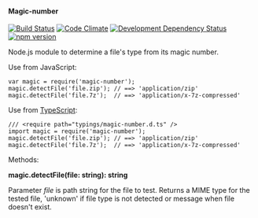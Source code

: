 #### Magic-number
[![Build Status](https://travis-ci.org/stpettersens/node-magic-number.svg?branch=master)](https://travis-ci.org/stpettersens/node-magic-number) [![Code Climate](https://codeclimate.com/github/stpettersens/node-magic-number/badges/gpa.svg)](https://codeclimate.com/github/stpettersens/node-magic-number/code) [![Development Dependency Status](https://david-dm.org/stpettersens/node-magic-number/dev-status.png?theme=shields.io)](https://david-dm.org/stpettersens/node-fake-storage#info=devDependencies) [![npm version](https://badge.fury.io/js/magic-number.svg)](http://npmjs.org/package/magic-number)

Node.js module to determine a file's type from its magic number.

Use from JavaScript:

    var magic = require('magic-number');
    magic.detectFile('file.zip'); // ==> 'application/zip'
    magic.detectFile('file.7z');  // ==> 'application/x-7z-compressed'

Use from [TypeScript](http://www.typescriptlang.org):

    /// <require path="typings/magic-number.d.ts" />
    import magic = require('magic-number');
    magic.detectFile('file.zip'); // ==> 'application/zip'
    magic.detectFile('file.7z');  // ==> 'application/x-7z-compressed'

Methods:

**magic.detectFile(file: string): string**

Parameter *file* is path string for the file to test.
Returns a MIME type for the tested file, 'unknown' if file type is not detected or
message when file doesn't exist.
